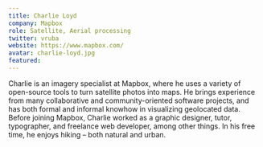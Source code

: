 ```yaml
---
title: Charlie Loyd
company: Mapbox
role: Satellite, Aerial processing
twitter: vruba
website: https://www.mapbox.com/
avatar: charlie-loyd.jpg
featured:
---
```

Charlie is an imagery specialist at Mapbox, where he uses a variety of open-source tools to turn satellite photos into maps. He brings experience from many collaborative and community-oriented software projects, and has both formal and informal knowhow in visualizing geolocated data. Before joining Mapbox, Charlie worked as a graphic designer, tutor, typographer, and freelance web developer, among other things. In his free time, he enjoys hiking – both natural and urban.
